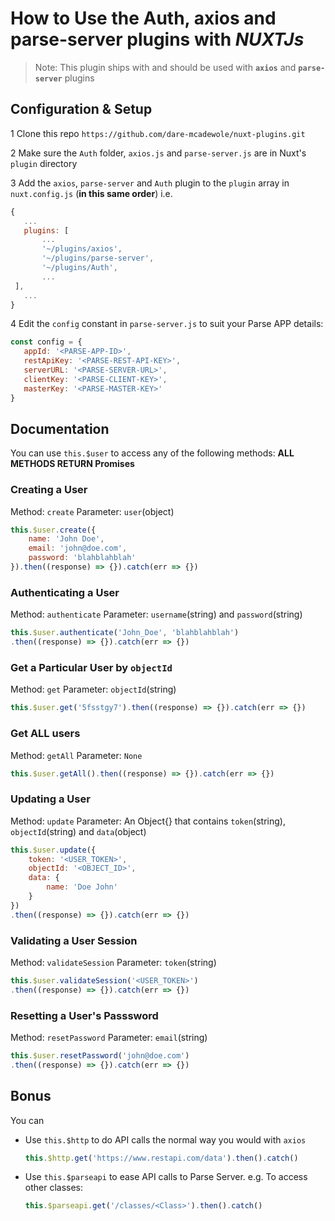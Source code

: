 # How to Use the **Auth**, **axios** and **parse-server** plugins with *NUXTJs*

> Note:
This plugin ships with and should be used with **`axios`** and **`parse-server`** plugins

## Configuration & Setup

1 Clone this repo `https://github.com/dare-mcadewole/nuxt-plugins.git`

2 Make sure the `Auth` folder, `axios.js` and `parse-server.js` are in Nuxt's `plugin` directory

3 Add the `axios`, `parse-server` and `Auth` plugin to the `plugin` array in `nuxt.config.js` (**in this same order**) i.e.

 ```js
 {
    ...
    plugins: [
        ...
        '~/plugins/axios',
        '~/plugins/parse-server',
        '~/plugins/Auth',
        ...
  ],
    ...
 }
 ```

 4 Edit the `config` constant in `parse-server.js` to suit your Parse APP details:

 ```javascript
 const config = {
    appId: '<PARSE-APP-ID>',
    restApiKey: '<PARSE-REST-API-KEY>',
    serverURL: '<PARSE-SERVER-URL>',
    clientKey: '<PARSE-CLIENT-KEY>',
    masterKey: '<PARSE-MASTER-KEY>'
}
 ```

## Documentation

 You can use `this.$user` to access any of the following methods:
 **ALL METHODS RETURN Promises**

### Creating a User

Method: `create`
Parameter: `user`(object)

```javascript
this.$user.create({
    name: 'John Doe',
    email: 'john@doe.com',
    password: 'blahblahblah'
}).then((response) => {}).catch(err => {})
```

### Authenticating a User

Method: `authenticate`
Parameter: `username`(string) and `password`(string)

```javascript
this.$user.authenticate('John_Doe', 'blahblahblah')
.then((response) => {}).catch(err => {})
```

### Get a Particular User by `objectId`

Method: `get`
Parameter: `objectId`(string)

```javascript
this.$user.get('5fsstgy7').then((response) => {}).catch(err => {})
```

### Get ALL users

Method: `getAll`
Parameter: `None`

```javascript
this.$user.getAll().then((response) => {}).catch(err => {})
```

### Updating a User

Method: `update`
Parameter: An Object{} that contains `token`(string), `objectId`(string) and `data`(object)

```javascript
this.$user.update({
    token: '<USER_TOKEN>',
    objectId: '<OBJECT_ID>',
    data: {
        name: 'Doe John'
    }
})
.then((response) => {}).catch(err => {})
```

### Validating a User Session

Method: `validateSession`
Parameter: `token`(string)

```javascript
this.$user.validateSession('<USER_TOKEN>')
.then((response) => {}).catch(err => {})
```

### Resetting a User's Passsword

Method: `resetPassword`
Parameter: `email`(string)

```javascript
this.$user.resetPassword('john@doe.com')
.then((response) => {}).catch(err => {})
```

## Bonus

You can

- Use `this.$http` to do API calls the normal way you would with `axios`

    ```javascript
    this.$http.get('https://www.restapi.com/data').then().catch()
    ```
- Use `this.$parseapi` to ease API calls to Parse Server. e.g. To access other classes:

    ```javascript
    this.$parseapi.get('/classes/<Class>').then().catch()
    ```
